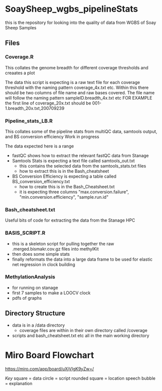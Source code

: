 # SoaySheep_wgbs_pipelineStats

this is the repository for looking into the quality of data from WGBS of Soay Sheep Samples

## Files
### Coverage.R
This collates the genome breadth for different coverage thresholds and creaates a plot

The data this script is expecting is a raw text file for each coverage threshold with the naming pattern coverage_4x.txt etc.
Within this there should be two columns of file name and raw bases covered.
The file name will follow the naming pattern sampleID.breadth_4x.txt etc
FOR EXAMPLE
the first line of coverage_20x.txt should be
001-1.breadth_20x.txt,200709239

### Pipeline_stats_LB.R
This collates some of the pipeline stats from multiQC data, samtools output, and BS conversion efficiency
Work in progress

The data expected here is a range
- fastQC shows how to extract the relevant fastQC data from Stanage
- Samtools Stats is expecting a text file called samtools_out.txt
    - this contains the selected data from the samtools_stats.txt files
    - how to extract this is in the Bash_cheatsheet
- BS Conversion Efficiency is expecting a table called BS_conversion_efficiency.txt
    - how to create this is in the Bash_Cheatsheet.txt
    - it is expecting three columns "max.conversion.failure", "min.conversion.efficiency", "sample.run.id"

### Bash_cheatsheet.txt
Useful bits of code for extracting the data from the Stanage HPC

### BASIS_SCRIPT.R
- this is a skeleton script for pulling together the raw .merged.bismakr.cov.gz files into methylKit
- then does some simple stats
- finally reformats the data into a large data frame to be used for elastic net regression in clock building

### MethylationAnalysis
- for running on stanage
- first 7 samples to make a LOOCV clock
- pdfs of graphs

## Directory Structure
- data is in a /data directory
  - coverage files are within in their own directory called /coverage
- scripts and bash_cheatsheet.txt etc all in the main working directory

# Miro Board Flowchart
https://miro.com/app/board/uXjVIgK9yZw=/

*Key* 
square = data
circle = script
rounded square = location
speech bubble = explanation
